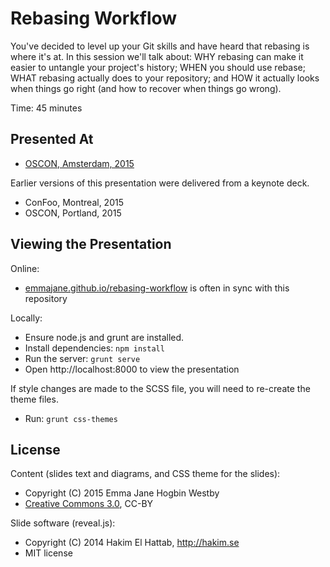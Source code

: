 # Rebasing Workflow

You've decided to level up your Git skills and have heard that rebasing is where it's at. In this session we'll talk about: WHY rebasing can make it easier to untangle your project's history; WHEN you should use rebase; WHAT rebasing actually does to your repository; and HOW it actually looks when things go right (and how to recover when things go wrong).

Time: 45 minutes

## Presented At

- [OSCON, Amsterdam, 2015](http://oscon.com)

Earlier versions of this presentation were delivered from a keynote deck.

- ConFoo, Montreal, 2015
- OSCON, Portland, 2015

## Viewing the Presentation

Online:

- [emmajane.github.io/rebasing-workflow](http://emmajane.github.io/rebasing-workflow) is often in sync with this repository

Locally:

- Ensure node.js and grunt are installed.
- Install dependencies: `npm install`
- Run the server: `grunt serve`
- Open http://localhost:8000 to view the presentation

If style changes are made to the SCSS file, you will need to re-create the theme files.

- Run: `grunt css-themes`

## License

Content (slides text and diagrams, and CSS theme for the slides):

- Copyright (C) 2015 Emma Jane Hogbin Westby
- [Creative Commons 3.0](http://creativecommons.org/licenses/by/3.0/), CC-BY

Slide software (reveal.js):

- Copyright (C) 2014 Hakim El Hattab, http://hakim.se
- MIT license
